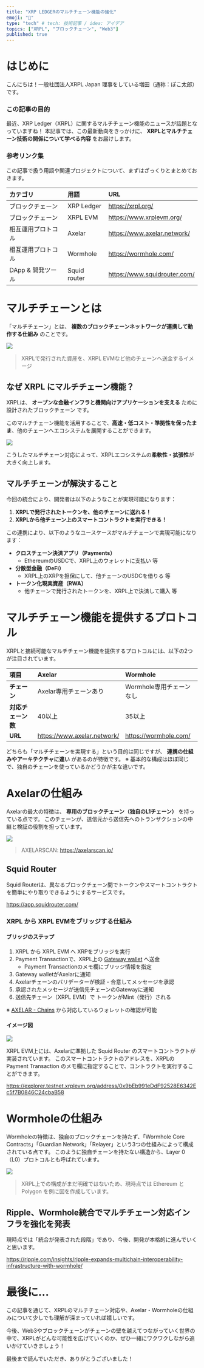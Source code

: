 ```yaml
---
title: "XRP LEDGERのマルチチェーン機能の強化"
emoji: "🐙"
type: "tech" # tech: 技術記事 / idea: アイデア
topics: ["XRPL", "ブロックチェーン", "Web3"]
published: true
---
```


# はじめに

こんにちは！一般社団法人XRPL Japan 理事をしている増田（通称：ぽこ太郎）です。

### この記事の目的

最近、XRP Ledger（XRPL）に関するマルチチェーン機能のニュースが話題となっていますね！
本記事では、この最新動向をきっかけに、 **XRPLとマルチチェーン技術の関係について学べる内容** をお届けします。

### 参考リンク集

この記事で扱う用語や関連プロジェクトについて、まずはざっくりとまとめておきます。

|カテゴリ|用語|URL|
|:--|:--|:--|
|ブロックチェーン|XRP Ledger|https://xrpl.org/|
|ブロックチェーン|XRPL EVM|https://www.xrplevm.org/|
|相互運用プロトコル|Axelar|https://www.axelar.network/|
|相互運用プロトコル|Wormhole|https://wormhole.com/|
|DApp & 開発ツール|Squid router|https://www.squidrouter.com/|


# マルチチェーンとは

「マルチチェーン」とは、 **複数のブロックチェーンネットワークが連携して動作する仕組み** のことです。

![](/images/2025-07-02-xrpl-bridge/01.png)

> XRPLで発行された資産を、XRPL EVMなど他のチェーンへ送金するイメージ

## なぜ XRPL にマルチチェーン機能？

XRPLは、 **オープンな金融インフラと機関向けアプリケーションを支える** ために設計されたブロックチェーン です。

このマルチチェーン機能を活用することで、**高速・低コスト・準拠性を保ったまま**、他のチェーンへエコシステムを展開することができます。

![](/images/2025-07-02-xrpl-bridge/02.png)

こうしたマルチチェーン対応によって、XRPLエコシステムの**柔軟性・拡張性**が大きく向上します。

## マルチチェーンが解決すること

今回の統合により、開発者は以下のようなことが実現可能になります：

1. **XRPLで発行されたトークンを、他のチェーンに送れる！**
2. **XRPLから他チェーン上のスマートコントラクトを実行できる！**

この連携により、以下のようなユースケースがマルチチェーンで実現可能になります：

- **クロスチェーン決済アプリ（Payments）**
  - EthereumのUSDCで、XRPL上のウォレットに支払い 等
- **分散型金融（DeFi）**
  - XRPL上のXRPを担保にして、他チェーンのUSDCを借りる 等
- **トークン化現実資産（RWA）**
  - 他チェーンで発行されたトークンを、XRPL上で決済して購入 等

# マルチチェーン機能を提供するプロトコル

XRPLと接続可能なマルチチェーン機能を提供するプロトコルには、以下の2つが注目されています。

|項目|Axelar|Wormhole|
|:--|:--|:--|
|**チェーン**|Axelar専用チェーンあり|Wormhole専用チェーンなし|
|**対応チェーン数**|40以上|35以上|
|**URL**|https://www.axelar.network/|https://wormhole.com/|

どちらも「マルチチェーンを実現する」という目的は同じですが、 **連携の仕組みやアーキテクチャに違い** があるのが特徴です。
※ 基本的な構成はほぼ同じで、独自のチェーンを使っているかどうかが主な違いです。

# Axelarの仕組み

Axelarの最大の特徴は、 **専用のブロックチェーン（独自のL1チェーン）** を持っている点です。
このチェーンが、送信元から送信先へのトランザクションの中継と検証の役割を担っています。

![](/images/2025-07-02-xrpl-bridge/03.png)

> AXELARSCAN: https://axelarscan.io/

## Squid Router

Squid Routerは、異なるブロックチェーン間でトークンやスマートコントラクトを簡単にやり取りできるようにするサービスです。

https://app.squidrouter.com/

### XRPL から XRPL EVMをブリッジする仕組み

#### ブリッジのステップ

1. XRPL から XRPL EVM へ XRPをブリッジを実行
2. Payment Transactionで、XRPL上の [Gateway wallet](https://livenet.xrpl.org/accounts/rfmS3zqrQrka8wVyhXifEeyTwe8AMz2Yhw) へ送金
    - Payment Transactionのメモ欄にブリッジ情報を指定
3. Gateway walletがAxelarに通知
4. Axelarチェーンのバリデーターが検証・合意してメッセージを承認
5. 承認されたメッセージが送信先チェーンのGatewayに通知
6. 送信先チェーン（XRPL EVM）で トークンがMint（発行）される

※ [AXELAR - Chains](https://axelarscan.io/resources/chains) から対応しているウォレットの確認が可能

#### イメージ図

![](/images/2025-07-02-xrpl-bridge/04.png)

XRPL EVM上には、Axelarに準拠した Squid Router のスマートコントラクトが実装されています。
このスマートコントラクトのアドレスを、XRPLの Payment Transaction のメモ欄に指定することで、コントラクトを実行することができます。

https://explorer.testnet.xrplevm.org/address/0x9bEb991eDdF92528E6342Ec5f7B0846C24cbaB58

# Wormholeの仕組み

Wormholeの特徴は、独自のブロックチェーンを持たず、「Wormhole Core Contracts」「Guardian Network」「Relayer」という3つの仕組みによって構成されている点です。
このように独自チェーンを持たない構造から、Layer 0（L0）プロトコルとも呼ばれています。

![](/images/2025-07-02-xrpl-bridge/05.png)

> XRPL上での構成がまだ明確ではないため、現時点では Ethereum と Polygon を例に図を作成しています。

## Ripple、Wormhole統合でマルチチェーン対応インフラを強化を発表

現時点では「統合が発表された段階」であり、今後、開発が本格的に進んでいくと思います。

https://ripple.com/insights/ripple-expands-multichain-interoperability-infrastructure-with-wormhole/

# 最後に...

この記事を通じて、XRPLのマルチチェーン対応や、Axelar・Wormholeの仕組みについて少しでも理解が深まっていれば嬉しいです。

今後、Web3やブロックチェーンがチェーンの壁を越えてつながっていく世界の中で、XRPLがどんな可能性を広げていくのか、ぜひ一緒にワクワクしながら追いかけていきましょう！

最後まで読んでいただき、ありがとうございました！
